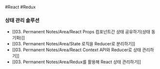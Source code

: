 
#React #Redux 

### 상태 관리 솔루션
- [[03. Permanent Notes/Area/React Props 컴포넌트간 상태 공유하기(상태 동기화)]]
- [[03. Permanent Notes/Area/State 로직을  Reducer로 분리하기]]
- [[03. Permanent Notes/Area/React Context API와 Reducer로 상태 관리하기]]
- [[03. Permanent Notes/Area/Redux를 활용해 React 상태 관리하기]]